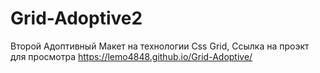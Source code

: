 # Grid-Adoptive2
Второй Адоптивный Макет на технологии Css Grid,
Ссылка на проэкт для просмотра https://lemo4848.github.io/Grid-Adoptive/
